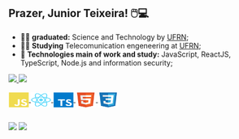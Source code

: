 ## Prazer, Junior Teixeira! :computer_mouse:💻

- :man_student: **graduated:** Science and Technology by [UFRN](https://www.ufrn.br/);
- :man_student: **Studying** Telecomunication engeneering at [UFRN](https://www.ufrn.br/);
- 🌱 **Technologies main of work and study:** JavaScript, ReactJS, TypeScript, Node.js and information security;

<div>
  <a href="https://github.com/jrtxr">
  <img height="180em" src="https://github-readme-stats.vercel.app/api?username=jrtxr&show_icons=true&theme=dracula&include_all_commits=true"/>
  <img height="180em" src="https://github-readme-stats.vercel.app/api/top-langs/?username=jrtxr&layout=compact&langs_count=7&theme=dracula"/>
</div>
<div style="display: inline_block"><br>
  <img align="center" alt="Rafa-Js" height="30" width="40" src="https://raw.githubusercontent.com/devicons/devicon/master/icons/javascript/javascript-plain.svg">
  <img align="center" alt="Rafa-React" height="30" width="40" src="https://raw.githubusercontent.com/devicons/devicon/master/icons/react/react-original.svg">
  <img align="center" alt="Rafa-Ts" height="30" width="40" src="https://raw.githubusercontent.com/devicons/devicon/master/icons/typescript/typescript-plain.svg">
  <img align="center" alt="Rafa-HTML" height="30" width="40" src="https://raw.githubusercontent.com/devicons/devicon/master/icons/html5/html5-original.svg">
  <img align="center" alt="Rafa-CSS" height="30" width="40" src="https://raw.githubusercontent.com/devicons/devicon/master/icons/css3/css3-original.svg">
</div>
  
 ##
<div> 
  <a href = "mailto:juniorteixeira1805@gmail.com"><img src="https://img.shields.io/badge/-juniorteixeira1805@gmail.com-%23333?style=for-the-badge&logo=gmail&logoColor=white" target="_blank"></a>
  <a href="https://www.linkedin.com/in/gilvan-carlos/" target="_blank"><img src="https://img.shields.io/badge/-Gilvan Carlos Teixeira Junior-%230077B5?style=for-the-badge&logo=linkedin&logoColor=white"></a>
</div>

 
